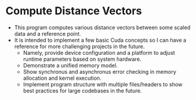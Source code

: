 # Compute Distance Vectors
- This program computes various distance vectors between some scaled data and a reference point. 
- It is intended to implement a few basic Cuda concepts so I can have a reference for more challenging projects in the future. 
  - Namely, provide device configuration and a platform to adjust runtime parameters based on system hardware. 
  - Demonstrate a unified memory model.
  - Show synchronus and asynchronus error checking in memory allocation and kernel execution.
  - Implement program structure with multiple files/headers to show best practices for large codebases in the future.